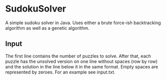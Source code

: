 # SudokuSolver
A simple sudoku solver in Java. Uses either a brute force-ish backtracking algorithm as well as a genetic algorithm.

## Input
The first line contains the number of puzzles to solve. After that, each puzzle has the unsolved version on one line without spaces (row by row) and the solution in the line below it in the same format. Empty spaces are represented by zeroes. For an example see input.txt.
